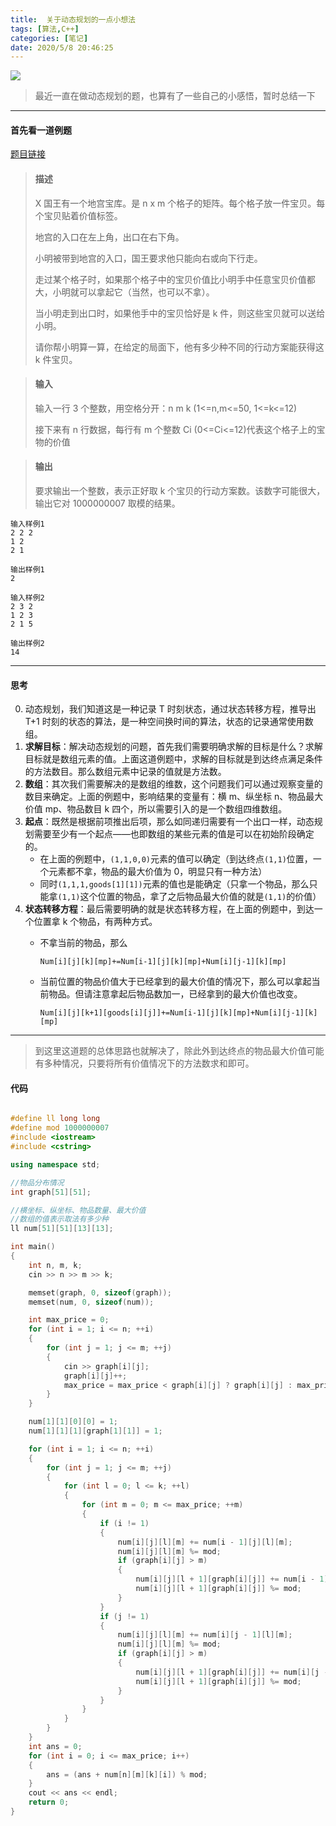```yaml
---
title:  关于动态规划的一点小想法
tags: [算法,C++]
categories: [笔记]
date: 2020/5/8 20:46:25
---
```


![](https://img.hacpai.com/bing/20180506.jpg?imageView2/1/w/960/h/540/interlace/1/q/100)

> 最近一直在做动态规划的题，也算有了一些自己的小感悟，暂时总结一下

---
#### 首先看一道例题

[题目链接](http://oj.kfcoding.com/problem/1-26/)

> #### 描述
>
> X 国王有一个地宫宝库。是 n x m 个格子的矩阵。每个格子放一件宝贝。每个宝贝贴着价值标签。
>
> 地宫的入口在左上角，出口在右下角。
>
> 小明被带到地宫的入口，国王要求他只能向右或向下行走。
>
> 走过某个格子时，如果那个格子中的宝贝价值比小明手中任意宝贝价值都大，小明就可以拿起它（当然，也可以不拿）。
>
> 当小明走到出口时，如果他手中的宝贝恰好是 k 件，则这些宝贝就可以送给小明。
>
> 请你帮小明算一算，在给定的局面下，他有多少种不同的行动方案能获得这 k 件宝贝。

> #### 输入
>
> 输入一行 3 个整数，用空格分开：n m k (1&lt;=n,m&lt;=50, 1&lt;=k&lt;=12)
>
> 接下来有 n 行数据，每行有 m 个整数 Ci (0&lt;=Ci&lt;=12)代表这个格子上的宝物的价值

> #### 输出
>
> 要求输出一个整数，表示正好取 k 个宝贝的行动方案数。该数字可能很大，输出它对 1000000007 取模的结果。

```
输入样例1  
2 2 2
1 2
2 1

输出样例1
2
```

```
输入样例2
2 3 2
1 2 3
2 1 5

输出样例2
14
```

---
#### 思考

0. 动态规划，我们知道这是一种记录 T 时刻状态，通过状态转移方程，推导出 T+1 时刻的状态的算法，是一种空间换时间的算法，状态的记录通常使用数组。
1. **求解目标**：解决动态规划的问题，首先我们需要明确求解的目标是什么？求解目标就是数组元素的值。上面这道例题中，求解的目标就是到达终点满足条件的方法数目。那么数组元素中记录的值就是方法数。
2. **数组**：其次我们需要解决的是数组的维数，这个问题我们可以通过观察变量的数目来确定。上面的例题中，影响结果的变量有：横 m、纵坐标 n、物品最大价值 mp、物品数目 k 四个，所以需要引入的是一个数组四维数组。
3. **起点**：既然是根据前项推出后项，那么如同递归需要有一个出口一样，动态规划需要至少有一个起点——也即数组的某些元素的值是可以在初始阶段确定的。
   - 在上面的例题中，`(1,1,0,0)`元素的值可以确定（到达终点`(1,1)`位置，一个元素都不拿，物品的最大价值为 0，明显只有一种方法）
   - 同时`(1,1,1,goods[1][1])`元素的值也是能确定（只拿一个物品，那么只能拿`(1,1)`这个位置的物品，拿了之后物品最大价值的就是`(1,1)`的价值）
4. **状态转移方程**：最后需要明确的就是状态转移方程，在上面的例题中，到达一个位置拿 k 个物品，有两种方式。
   - 不拿当前的物品，那么

     `Num[i][j][k][mp]+=Num[i-1][j][k][mp]+Num[i][j-1][k][mp]`
   - 当前位置的物品价值大于已经拿到的最大价值的情况下，那么可以拿起当前物品。但请注意拿起后物品数加一，已经拿到的最大价值也改变。

     `Num[i][j][k+1][goods[i][j]]+=Num[i-1][j][k][mp]+Num[i][j-1][k][mp]`

---
> 到这里这道题的总体思路也就解决了，除此外到达终点的物品最大价值可能有多种情况，只要将所有价值情况下的方法数求和即可。

#### 代码

```cpp

#define ll long long
#define mod 1000000007
#include <iostream>
#include <cstring>

using namespace std;

//物品分布情况
int graph[51][51];

//横坐标、纵坐标、物品数量、最大价值
//数组的值表示取法有多少种
ll num[51][51][13][13];

int main()
{
    int n, m, k;
    cin >> n >> m >> k;

    memset(graph, 0, sizeof(graph));
    memset(num, 0, sizeof(num));

    int max_price = 0;
    for (int i = 1; i <= n; ++i)
    {
        for (int j = 1; j <= m; ++j)
        {
            cin >> graph[i][j];
            graph[i][j]++;
            max_price = max_price < graph[i][j] ? graph[i][j] : max_price;
        }
    }

    num[1][1][0][0] = 1;
    num[1][1][1][graph[1][1]] = 1;

    for (int i = 1; i <= n; ++i)
    {
        for (int j = 1; j <= m; ++j)
        {
            for (int l = 0; l <= k; ++l)
            {
                for (int m = 0; m <= max_price; ++m)
                {
                    if (i != 1)
                    {
                        num[i][j][l][m] += num[i - 1][j][l][m];
                        num[i][j][l][m] %= mod;
                        if (graph[i][j] > m)
                        {
                            num[i][j][l + 1][graph[i][j]] += num[i - 1][j][l][m];
                            num[i][j][l + 1][graph[i][j]] %= mod;
                        }
                    }
                    if (j != 1)
                    {
                        num[i][j][l][m] += num[i][j - 1][l][m];
                        num[i][j][l][m] %= mod;
                        if (graph[i][j] > m)
                        {
                            num[i][j][l + 1][graph[i][j]] += num[i][j - 1][l][m];
                            num[i][j][l + 1][graph[i][j]] %= mod;
                        }
                    }
                }
            }
        }
    }
    int ans = 0;
    for (int i = 0; i <= max_price; i++)
    {
        ans = (ans + num[n][m][k][i]) % mod;
    }
    cout << ans << endl;
    return 0;
}
```